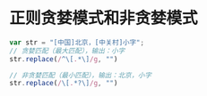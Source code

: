 # 正则贪婪模式和非贪婪模式

```js
var str = "[中国]北京，[中关村]小字";
// 贪婪匹配（最大匹配），输出：小字
str.replace(/^\[.*\]/g, "")

// 非贪婪匹配（最小匹配），输出：北京，小字
str.replace(/\[.*?\]/g, "")
```
